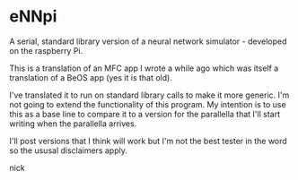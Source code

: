 eNNpi
=====

A serial, standard library version of a neural network simulator - developed on the raspberry Pi.

This is a translation of an MFC app I wrote a while ago which was itself a translation of a BeOS app (yes it is that old).

I've translated it to run on standard library calls to make it more generic. I'm not going to extend the functionality of this program. My intention is to use this as a base line to compare it to a version for the parallella that I'll start writing when the parallella arrives.

I'll post versions that I think will work but I'm not the best tester in the word so the ususal disclaimers apply.

nick
